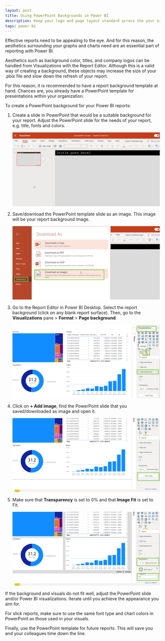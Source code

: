 ```yaml
---
layout: post
title: Using PowerPoint Backgrounds in Power BI
description: Keep your logo and page layout standard across the your organization.
tags: power-bi
---
```


Effective reports need to be appealing to the eye. And for this reason, the aesthetics surrounding your graphs and charts need are an essential part of reporting with Power BI.

Aesthetics such as background color, titles, and company logos can be handled from Visualizations with the Report Editor. Although this is a valid way of creating a background, these objects may increase the size of your .pbix file and slow down the refresh of your report.

For this reason, it is recommended to have a report background template at hand. Chances are, you already have a PowerPoint template for presentations within your organization.  

To create a PowerPoint background for your Power BI reports: 

1. Create a slide in PowerPoint that would be a suitable background for your report. Adjust the PowerPoint slide for the needs of your report, e.g. title, fonts and colors.

	![](/asset/screenshot/pptx-background-img01.png)

2. Save/download the PowerPoint template slide as an image.  This image will be your report background image. 

	![](/asset/screenshot/pptx-background-img02.png)

3. Go to the Report Editor in Power BI Desktop. Select the report background (click on any blank report surface). Then, go to the **Visualizations** pane > **Format** > **Page background**. 

	![](/asset/screenshot/pptx-background-img03.png)

4. Click on **+ Add image**, find the PowerPoint slide that you saved/downloaded as image and open it. 

	![](/asset/screenshot/pptx-background-img04.png)

5. Make sure that **Transparency** is set to 0% and that **Image Fit** is set to Fit. 

	![](/asset/screenshot/pptx-background-img05.png)

If the background and visuals do not fit well, adjust the PowerPoint slide and/or Power BI visualizations. Iterate until you achieve the appearance you aim for.   

For slick reports, make sure to use the same font type and chart colors in PowerPoint as those used in your visuals.  
 
Finally, use the PowerPoint template for future reports. This will save you and your colleagues time down the line. 

 